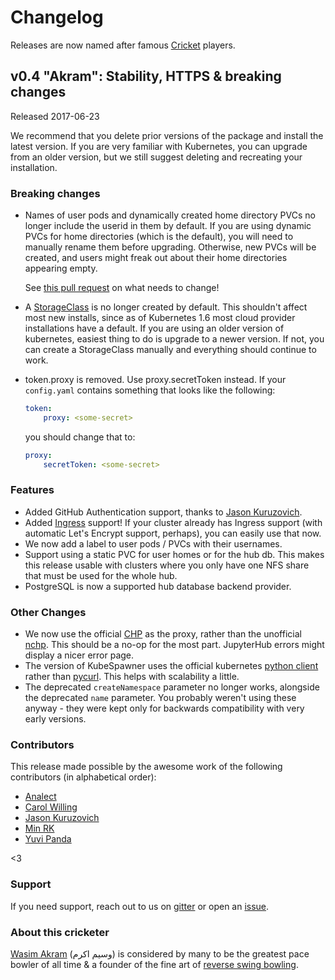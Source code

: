 # Changelog

Releases are now named after famous [Cricket](https://en.wikipedia.org/wiki/Cricket) players.

## v0.4 "Akram": Stability, HTTPS & breaking changes

Released 2017-06-23


We recommend that you delete prior versions of the package and install the
latest version. If you are very familiar with Kubernetes, you can upgrade from
an older version, but we still suggest deleting and recreating your
installation.


### Breaking changes ###

* Names of user pods and dynamically created home directory PVCs no longer include
  the userid in them by default. If you are using dynamic PVCs for home directories
  (which is the default), you will need to manually rename them before upgrading.
  Otherwise, new PVCs will be created, and users might freak out about their home
  directories appearing empty. 
  
  See [this pull request](https://github.com/jupyterhub/kubespawner/pull/56) on
  what needs to change! 

* A [StorageClass](https://kubernetes.io/docs/concepts/storage/persistent-volumes/#storageclasses)
  is no longer created by default. This shouldn't affect most new installs,
  since as of Kubernetes 1.6 most cloud provider installations have a default.
  If you are using an older version of kubernetes, easiest thing to do is upgrade
  to a newer version. If not, you can create a StorageClass manually and everything
  should continue to work.
  
* token.proxy is removed. Use proxy.secretToken instead.
  If your `config.yaml` contains something that looks like the following:
  
  ```yaml
  token:
      proxy: <some-secret>
  ```
  
  you should change that to:
  
  ```yaml
  proxy:
      secretToken: <some-secret>
  ```


### Features ###

* Added GitHub Authentication support, thanks to [Jason Kuruzovich](https://github.com/jkuruzovich).
* Added [Ingress](https://kubernetes.io/docs/concepts/services-networking/ingress/) support! 
  If your cluster already has Ingress support (with automatic Let's Encrypt support, perhaps),
  you can easily use that now.
* We now add a label to user pods / PVCs with their usernames.
* Support using a static PVC for user homes or for the hub db. This makes this release usable
  with clusters where you only have one NFS share that must be used for the whole hub.
* PostgreSQL is now a supported hub database backend provider.
 
### Other Changes ###

* We now use the official [CHP](http://github.com/jupyterhub/configurable-http-proxy)
  as the proxy, rather than the unofficial [nchp](https://github.com/yuvipanda/jupyterhub-nginx-chp).
  This should be a no-op for the most part. JupyterHub errors might display a
  nicer error page.
* The version of KubeSpawner uses the official kubernetes 
  [python client](https://github.com/kubernetes-incubator/client-python/) rather than
  [pycurl](http://pycurl.io/). This helps with scalability a little.
* The deprecated `createNamespace` parameter no longer works, alongside the
  deprecated `name` parameter. You probably weren't using these anyway - they
  were kept only for backwards compatibility with very early versions.

### Contributors ###

This release made possible by the awesome work of the following contributors (in alphabetical order):

* [Analect](https://github.com/analect)
* [Carol Willing](https://github.com/willingc)
* [Jason Kuruzovich](https://github.com/jkuruzovich)
* [Min RK](https://github.com/minrk/)
* [Yuvi Panda](https://github.com/yuvipanda/)

<3

### Support ###

If you need support, reach out to us on
[gitter](https://gitter.im/jupyterhub/jupyterhub) or open an
[issue](https://github.com/jupyterhub/helm-chart/issues).

### About this cricketer ###

[Wasim Akram](https://en.wikipedia.org/wiki/Wasim_Akram) (وسیم اکرم) is considered by many to be
the greatest pace bowler of all time & a founder of the fine art of [reverse swing bowling](https://en.wikipedia.org/wiki/Swing_bowling#Reverse_swing).
